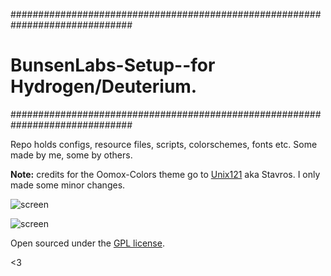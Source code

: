 ##############################################################################
# BunsenLabs-Setup--for Hydrogen/Deuterium.
##############################################################################

Repo holds configs, resource files, scripts, colorschemes, fonts etc. Some made by me, some by others.


**Note:** credits for the Oomox-Colors theme go to [Unix121](https://github.com/unix121) aka Stavros. I only made some minor changes.

![screen]()

![screen]()

Open sourced under the [GPL license](LICENSE).

<3
